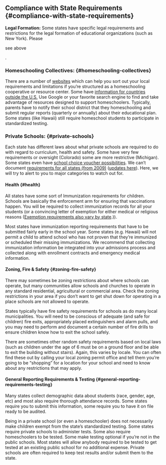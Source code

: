 ## Compliance with State Requirements {#compliance-with-state-requirements}

**Legal Formation:** Some states have specific legal requirements and restrictions for the legal formation of educational organizations (such as New York). Please

see above

.

### Homeschooling Collectives: {#homeschooling-collectives}

There are a number of [websites](https://www.hslda.org/LAWS/default.asp) which can help you sort out your local requirements and limitations if you’re structured as a homeschooling cooperative or resource center. Some have [information for countries outside the U.S.](http://a2zhomeschooling.com/laws/homeschool_laws_legalities_overview/) Use Google or your favorite search engine to find and take advantage of resources designed to support homeschoolers. Typically, parents have to notify their school district that they homeschooling and submit regular reports (quarterly or annually) about their educational plan. Some states (like Hawaii) still require homeschool students to participate in standardized testing.

### Private Schools: {#private-schools}

Each state has different laws about what private schools are required to do with regard to curriculum, health and safety. Some have very few requirements or oversight (Colorado) some are more restrictive (Michigan). Some states even have [school choice voucher possibilities](https://www.acsi.org/Documents/Urban/The-School-Starter-Checklist.pdf). We can’t document [requirements for all states (from 2009)](https://www2.ed.gov/admins/comm/choice/regprivschl/regprivschl.pdf) ([updates here](http://www2.ed.gov/about/offices/list/oii/nonpublic/regulation-map.html)). Here, we will try to alert to you to major categories to watch out for.

#### Health {#health}

All states have some sort of Immunization requirements for children. Schools are basically the enforcement arm for ensuring that vaccinations happen. You will be required to collect immunization records for all your students (or a convincing letter of exemption for either medical or religious reasons ([Exemption requirements also vary by state](http://www.nvic.org/vaccine-laws/state-vaccine-requirements.aspx).)).

Most states have immunization reporting requirements that have to be submitted fairly early in the school year. Some states (e.g. Hawaii) will not permit a child to attend school who has not proven that they’re immunized or scheduled their missing immunizations. We recommend that collecting immunization information be integrated into your admissions process and collected along with enrollment contracts and emergency medical information.

#### Zoning, Fire & Safety {#zoning-fire-safety}

There may sometimes be zoning restrictions about where schools can operate, but many communities allow schools and churches to operate in any standard residential, agricultural or commercial area. Check the zoning restrictions in your area if you don’t want to get shut down for operating in a place schools are not allowed to operate.

States typically have fire safety requirements for schools as do many local municipalities. You will need to be conscious of adequate (and safe for children) fire exits, appropriately placed extinguishers and alarm pulls, and you may need to perform and document a certain number of fire drills to ensure children know how to exit the school safely.

There are sometimes other random safety requirements based on local laws (such as children under the age of 6 must be on a ground floor and be able to exit the building without stairs). Again, this varies by locale. You can often find these out by calling your local zoning permit office and tell them you’re going to be “shopping” for a location for your school and need to know about any restrictions that may apply.

#### General Reporting Requirements & Testing {#general-reporting-requirements-testing}

Many states collect demographic data about students (race, gender, age, etc) and most also require thorough attendance records. Some states require you to submit this information, some require you to have it on file ready to be audited.

Being in a private school (or even a homeschooler) does not necessarily make children exempt from the state’s standardized testing. Some states require private schools to administer tests. Some also require homeschoolers to be tested. Some make testing optional if you’re not in the public schools. Most states will allow anybody required to be tested to get tested at an existing public school for no additional expense. Private schools are often required to keep test results and/or submit them to the state.